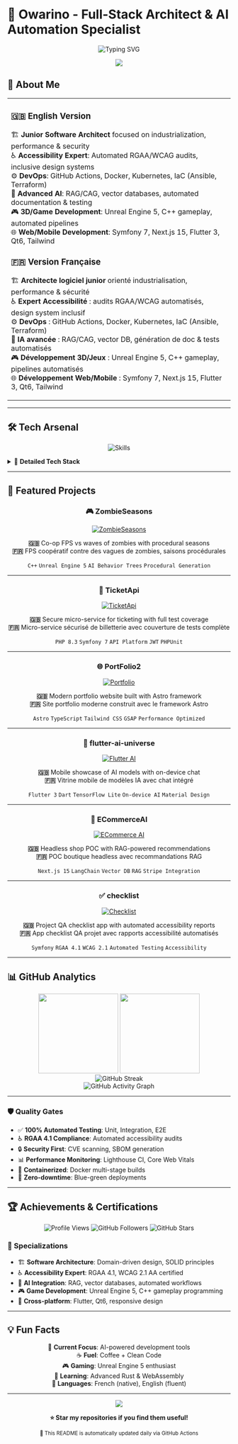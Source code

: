 # 🌟 Owarino - Full-Stack Architect & AI Automation Specialist

<div align="center">
  
  ![Typing SVG](https://readme-typing-svg.demolab.com?font=Fira+Code&size=32&duration=3000&pause=1000&color=00D4FF&center=true&vCenter=true&width=600&lines=Full-Stack+Architect;AI+%26+Automation+Specialist;Accessibility+Expert;DevOps+Enthusiast;Game+Developer)

  <img src="https://capsule-render.vercel.app/api?type=waving&color=gradient&customColorList=0,2,2,5,30&height=300&section=header&text=Welcome%20to%20my%20Digital%20Universe&fontSize=50&fontColor=fff&animation=twinkling&fontAlignY=35&desc=Building%20the%20future%20with%20code,%20one%20commit%20at%20a%20time&descAlignY=55&descSize=20"/>

</div>

## 🚀 About Me

<div align="center">
  <table>
    <tr>
      <td width="50%">
        
### 🇬🇧 English Version
        
🏗️ **Junior Software Architect** focused on industrialization, performance & security  
♿ **Accessibility Expert**: Automated RGAA/WCAG audits, inclusive design systems  
⚙️ **DevOps**: GitHub Actions, Docker, Kubernetes, IaC (Ansible, Terraform)  
🤖 **Advanced AI**: RAG/CAG, vector databases, automated documentation & testing  
🎮 **3D/Game Development**: Unreal Engine 5, C++ gameplay, automated pipelines  
🌐 **Web/Mobile Development**: Symfony 7, Next.js 15, Flutter 3, Qt6, Tailwind
        
### 🇫🇷 Version Française
        
🏗️ **Architecte logiciel junior** orienté industrialisation, performance & sécurité  
♿ **Expert Accessibilité** : audits RGAA/WCAG automatisés, design system inclusif  
⚙️ **DevOps** : GitHub Actions, Docker, Kubernetes, IaC (Ansible, Terraform)  
🤖 **IA avancée** : RAG/CAG, vector DB, génération de doc & tests automatisés  
🎮 **Développement 3D/Jeux** : Unreal Engine 5, C++ gameplay, pipelines automatisés  
🌐 **Développement Web/Mobile** : Symfony 7, Next.js 15, Flutter 3, Qt6, Tailwind

  </table>
</div>

---

## 🛠️ Tech Arsenal

<div align="center">
  
  ![Skills](https://skillicons.dev/icons?i=php,symfony,rust,js,ts,react,nextjs,vue,nuxt,astro,flutter,dart,cpp,unreal,qt,docker,kubernetes,githubactions,ansible,terraform,figma,blender&perline=11)

</div>

<details>
<summary>🔧 <strong>Detailed Tech Stack</strong></summary>

### 🎯 Backend Mastery
```
PHP 8.3 + Symfony 7    ████████████████████ 95%
Rust                   ██████████████████   85%
Node.js                ███████████████████  90%
```

### 🎨 Frontend Excellence
```
Next.js 15             ████████████████████ 95%
Vue/Nuxt 3            ███████████████████  90%
Astro                  ██████████████████   85%
```

### 📱 Mobile & Desktop
```
Flutter 3              ████████████████████ 95%
Qt6                    ███████████████████  90%
Unreal Engine 5        ██████████████████   85%
```

### ⚙️ DevOps & Infrastructure
```
GitHub Actions         ████████████████████ 95%
Docker & Kubernetes    ███████████████████  90%
Ansible & Terraform    ██████████████████   85%
```

</details>

---

## 🌟 Featured Projects

<div align="center">

### 🎮 ZombieSeasons
[![ZombieSeasons](https://img.shields.io/badge/🎮_Game_Development-Unreal_Engine_5-0078D4?style=for-the-badge&logo=unrealengine&logoColor=white)](https://github.com/Owarino/ZombieSeasons)

**🇬🇧** Co-op FPS vs waves of zombies with procedural seasons  
**🇫🇷** FPS coopératif contre des vagues de zombies, saisons procédurales

`C++` `Unreal Engine 5` `AI Behavior Trees` `Procedural Generation`

---

### 🎫 TicketApi
[![TicketApi](https://img.shields.io/badge/🎫_API_Platform-Symfony_7-000000?style=for-the-badge&logo=symfony&logoColor=white)](https://github.com/Owarino/TicketApi)

**🇬🇧** Secure micro-service for ticketing with full test coverage  
**🇫🇷** Micro-service sécurisé de billetterie avec couverture de tests complète

`PHP 8.3` `Symfony 7` `API Platform` `JWT` `PHPUnit`

---

### 🌐 PortFolio2
[![Portfolio](https://img.shields.io/badge/🌐_Portfolio-Astro_Framework-FF5D01?style=for-the-badge&logo=astro&logoColor=white)](https://github.com/Owarino/PortFolio2)

**🇬🇧** Modern portfolio website built with Astro framework  
**🇫🇷** Site portfolio moderne construit avec le framework Astro

`Astro` `TypeScript` `Tailwind CSS` `GSAP` `Performance Optimized`

---

### 📱 flutter-ai-universe
[![Flutter AI](https://img.shields.io/badge/📱_Mobile_AI-Flutter_3-02569B?style=for-the-badge&logo=flutter&logoColor=white)](https://github.com/Owarino/flutter-ai-universe)

**🇬🇧** Mobile showcase of AI models with on-device chat  
**🇫🇷** Vitrine mobile de modèles IA avec chat intégré

`Flutter 3` `Dart` `TensorFlow Lite` `On-device AI` `Material Design`

---

### 🛒 ECommerceAI
[![ECommerce AI](https://img.shields.io/badge/🛒_E_Commerce-Next.js_AI-000000?style=for-the-badge&logo=nextdotjs&logoColor=white)](https://github.com/Owarino/ECommerceAI)

**🇬🇧** Headless shop POC with RAG-powered recommendations  
**🇫🇷** POC boutique headless avec recommandations RAG

`Next.js 15` `LangChain` `Vector DB` `RAG` `Stripe Integration`

---

### ✅ checklist
[![Checklist](https://img.shields.io/badge/✅_QA_Tool-RGAA_Compliant-4169E1?style=for-the-badge&logo=symfony&logoColor=white)](https://github.com/Owarino/checklist)

**🇬🇧** Project QA checklist app with automated accessibility reports  
**🇫🇷** App checklist QA projet avec rapports accessibilité automatisés

`Symfony` `RGAA 4.1` `WCAG 2.1` `Automated Testing` `Accessibility`

</div>

---

## 📊 GitHub Analytics

<div align="center">
  <img height="180em" src="https://github-readme-stats.vercel.app/api?username=Owarino&show_icons=true&theme=tokyonight&include_all_commits=true&count_private=true&hide_border=true&border_radius=10"/>
  <img height="180em" src="https://github-readme-stats.vercel.app/api/top-langs/?username=Owarino&layout=compact&langs_count=8&theme=tokyonight&hide_border=true&border_radius=10"/>
</div>

<div align="center">
  <img src="https://github-readme-streak-stats.herokuapp.com/?user=Owarino&theme=tokyonight&hide_border=true&border_radius=10" alt="GitHub Streak"/>
</div>

<div align="center">
  <img src="https://github-readme-activity-graph.vercel.app/graph?username=Owarino&theme=tokyo-night&hide_border=true&border_radius=10" alt="GitHub Activity Graph"/>
</div>

---

### 🛡️ Quality Gates
- ✅ **100% Automated Testing**: Unit, Integration, E2E
- ♿ **RGAA 4.1 Compliance**: Automated accessibility audits
- 🔒 **Security First**: CVE scanning, SBOM generation
- 📊 **Performance Monitoring**: Lighthouse CI, Core Web Vitals
- 🐳 **Containerized**: Docker multi-stage builds
- 🚀 **Zero-downtime**: Blue-green deployments

---

## 🏆 Achievements & Certifications

<div align="center">
  
  ![Profile Views](https://komarev.com/ghpvc/?username=Owarino&style=for-the-badge&color=brightgreen)
  ![GitHub Followers](https://img.shields.io/github/followers/Owarino?style=for-the-badge&color=blue)
  ![GitHub Stars](https://img.shields.io/github/stars/Owarino?style=for-the-badge&color=yellow)

</div>

### 🎯 Specializations
- 🏗️ **Software Architecture**: Domain-driven design, SOLID principles
- ♿ **Accessibility Expert**: RGAA 4.1, WCAG 2.1 AA certified
- 🤖 **AI Integration**: RAG, vector databases, automated workflows
- 🎮 **Game Development**: Unreal Engine 5, C++ gameplay programming
- 📱 **Cross-platform**: Flutter, Qt6, responsive design

---

## 💡 Fun Facts

<div align="center">
   
  🎯 **Current Focus**: AI-powered development tools  
  ☕ **Fuel**: Coffee + Clean Code  
  🎮 **Gaming**: Unreal Engine 5 enthusiast  
  🌱 **Learning**: Advanced Rust & WebAssembly  
  💬 **Languages**: French (native), English (fluent)

</div>

---

<div align="center">
  
  <img src="https://capsule-render.vercel.app/api?type=waving&color=gradient&customColorList=0,2,2,5,30&height=100&section=footer&animation=twinkling"/>
  
  **⭐ Star my repositories if you find them useful!**
  
  <sub>🤖 This README is automatically updated daily via GitHub Actions</sub>
  
</div>
